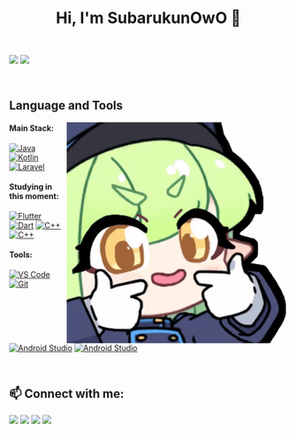 <h1 align="center">Hi, I'm SubarukunOwO 🚀</h1>


<br>

<img src="https://github-readme-stats.vercel.app/api?username=Subarukunowo&show_icons=true&theme=radical" height="180"/> <img src="https://github-readme-stats.vercel.app/api/top-langs/?username=Subarukunowo&layout=compact&theme=radical" height="180"/>

<br>

## Language and Tools

<img src="images/blue-archive-hikari.gif" min-width="400px" max-width="400px" width="400px" align="right" alt="BA Hikari">

#### Main Stack:
[<img height="48px" width="48px" alt="Java" src="https://skillicons.dev/icons?i=java"/>](https://www.java.com)
[<img height="48px" width="48px" alt="Kotlin" src="https://skillicons.dev/icons?i=kotlin"/>](https://kotlinlang.org)
[<img height="48px" width="48px" alt="Laravel" src="https://skillicons.dev/icons?i=laravel"/>](https://laravel.com)

#### Studying in this moment:
[<img height="48px" width="48px" alt="Flutter" src="https://skillicons.dev/icons?i=flutter"/>](https://flutter.dev)
[<img height="48px" width="48px" alt="Dart" src="https://skillicons.dev/icons?i=dart"/>](https://dart.dev)
[<img height="48px" width="48px" alt="C++" src="https://skillicons.dev/icons?i=cpp"/>](https://isocpp.org)
[<img height="48px" width="48px" alt="C++" src="https://skillicons.dev/icons?i=python"/>](https://python.org)
#### Tools:
[<img height="48px" width="48px" alt="VS Code" src="https://skillicons.dev/icons?i=vscode"/>](https://code.visualstudio.com/)
[<img height="48px" width="48px" alt="Git" src="https://skillicons.dev/icons?i=git"/>](https://git-scm.com/)
[<img height="48px" width="48px" alt="Android Studio" src="https://skillicons.dev/icons?i=androidstudio"/>](https://developer.android.com/studio)
[<img height="48px" width="48px" alt="Android Studio" src="https://skillicons.dev/icons?i=idea"/>](https://jetbrains.com)


<br>

## 📫 Connect with me:

<div>
  <a href="https://instagram.com/Subarukunowo" target="_blank"><img src="https://img.shields.io/badge/Instagram-E4405F?style=for-the-badge&logo=instagram&logoColor=white"/></a>
  <a href="https://github.com/Subarukunowo" target="_blank"><img src="https://img.shields.io/badge/GitHub-100000?style=for-the-badge&logo=github&logoColor=white"/></a>
  <a href="mailto:sandymuliakesuma@gmail.com" target="_blank"><img src="https://img.shields.io/badge/Gmail-D14836?style=for-the-badge&logo=gmail&logoColor=white"/></a>
  <a href="https://www.linkedin.com/in/sandy-mulia-kesuma-b797b12b2/" target="_blank"><img src="https://img.shields.io/badge/LinkedIn-0077B5?style=for-the-badge&logo=linkedin&logoColor=white"/></a>
</div>
